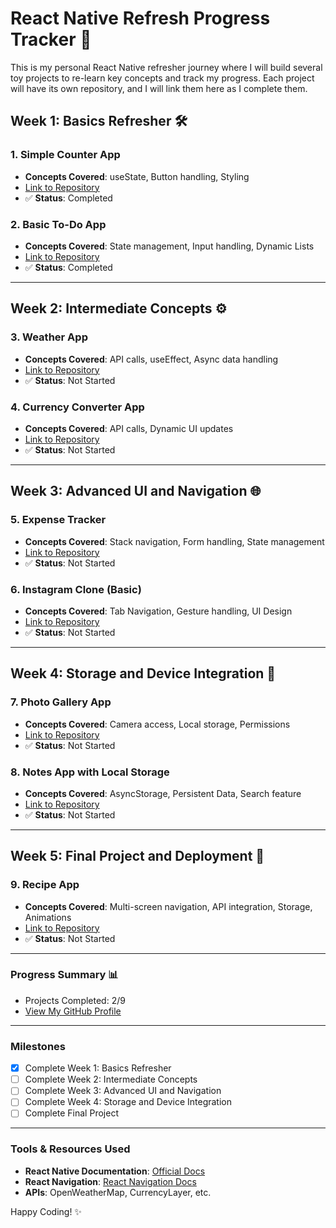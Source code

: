 # React Native Refresh Progress Tracker 🚀

This is my personal React Native refresher journey where I will build several toy projects to re-learn key concepts and track my progress. Each project will have its own repository, and I will link them here as I complete them.

## Week 1: Basics Refresher 🛠️

### 1. Simple Counter App
- **Concepts Covered**: useState, Button handling, Styling
- [Link to Repository](https://github.com/anirudhsingh8/Counter.git)
- ✅ **Status**: Completed

### 2. Basic To-Do App
- **Concepts Covered**: State management, Input handling, Dynamic Lists
- [Link to Repository](https://github.com/anirudhsingh8/TodoApp.git)
- ✅ **Status**: Completed

---

## Week 2: Intermediate Concepts ⚙️

### 3. Weather App
- **Concepts Covered**: API calls, useEffect, Async data handling
- [Link to Repository](#)
- ✅ **Status**: Not Started

### 4. Currency Converter App
- **Concepts Covered**: API calls, Dynamic UI updates
- [Link to Repository](#)
- ✅ **Status**: Not Started

---

## Week 3: Advanced UI and Navigation 🌐

### 5. Expense Tracker
- **Concepts Covered**: Stack navigation, Form handling, State management
- [Link to Repository](#)
- ✅ **Status**: Not Started

### 6. Instagram Clone (Basic)
- **Concepts Covered**: Tab Navigation, Gesture handling, UI Design
- [Link to Repository](#)
- ✅ **Status**: Not Started

---

## Week 4: Storage and Device Integration 📲

### 7. Photo Gallery App
- **Concepts Covered**: Camera access, Local storage, Permissions
- [Link to Repository](#)
- ✅ **Status**: Not Started

### 8. Notes App with Local Storage
- **Concepts Covered**: AsyncStorage, Persistent Data, Search feature
- [Link to Repository](#)
- ✅ **Status**: Not Started

---

## Week 5: Final Project and Deployment 🏁

### 9. Recipe App
- **Concepts Covered**: Multi-screen navigation, API integration, Storage, Animations
- [Link to Repository](#)
- ✅ **Status**: Not Started

---

### Progress Summary 📊
- Projects Completed: 2/9
- [View My GitHub Profile](https://github.com/anirudhsingh8)

---

### Milestones

- [x] Complete Week 1: Basics Refresher
- [ ] Complete Week 2: Intermediate Concepts
- [ ] Complete Week 3: Advanced UI and Navigation
- [ ] Complete Week 4: Storage and Device Integration
- [ ] Complete Final Project

---

### Tools & Resources Used
- **React Native Documentation**: [Official Docs](https://reactnative.dev/docs/getting-started)
- **React Navigation**: [React Navigation Docs](https://reactnavigation.org/docs/getting-started)
- **APIs**: OpenWeatherMap, CurrencyLayer, etc.

Happy Coding! ✨
